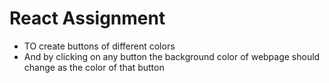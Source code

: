 # React Assignment
- TO create buttons of different colors
- And by clicking on any button the background color of webpage should change as the color of that button
